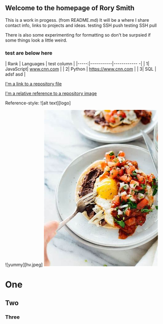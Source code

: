 ## Welcome to the homepage of Rory Smith
This is a work in progess.  (from README.md)
It will be a where I share contact info, links to projects and ideas.
testing SSH push
testing SSH pull

There is also some experimenting for formatting so don't be surpsied if some things look a little weird.


### test are below here

| Rank | Languages | test column            |
|-----:|-----------|------------           -|
|     1| JavaScript| www.cnn.com            |
|     2| Python    | https://www.cnn.com    |
|     3| SQL       | adsf asd               |




[I'm a link to a repository file](test.md)


[I'm a relative reference to a repository image](hv.jpeg)

Reference-style: 
![alt text][logo]
 
![yummy][hv.jpeg]
![test](https://github.com/rorycsmith/rorycsmith.github.io/blob/main/hv.jpeg)



# One
## Two
### Three
